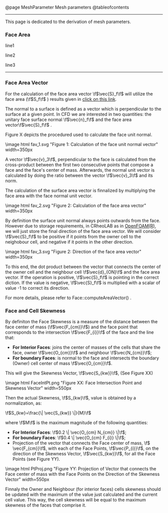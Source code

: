 @page MeshParameter Mesh parameters
@tableofcontents

----


This page is dedicated to the derivation of mesh parameters.

### Face Area
line1

line2

line3


----

### Face Area Vector

For the calculation of the face area vector \f$\vec{S}_f\f$ will utilize the face area (\f$S_f\f$ ) results given in [click on this link](#face-area).

The normal to a surface is defined as a vector which is perpendicular to the surface at a given point. In CFD we are interested in two quantities: the unitary face surface normal \f$\vec{n}_f\f$  and the face area vector\f$\vec{S}_f\f$ . 

Figure X depicts the procedured used to calculate the face unit normal. 

\image html fav_1.svg "Figure 1: Calculation of the face unit normal vector" width=350px 

A vector \f$\vec{v}_3\f$, perpendicular to the face is calculated from the cross-product between the first two consecutive points that compose a face and the face's center of mass. Afterwards, the normal unit vector is calculated by doing the ratio between the vector \f$\vec{v}_3\f$ and its norm. 

The calculation of the surface area vector is finnalized by multiplying the face area with the face normal unit vector.

\image html fav_2.svg "Figure 2: Calculation of the face area vector" width=350px 


By definition the surface unit normal always points outwards from the face. However due to storage requirements, in CRheoLAB as in [OpenFOAM(R)](https://www.openfoam.com/), we will just store the final direction of the face area vector. We will consider \f$\vec{S}_f\f$ to be positive if it points from the owner cell to the neighobour cell, and negative if it points in the other direction.

\image html fav_3.svg "Figure 2: Direction of the face area vector" width=350px 

To this end, the dot product between the vector that connects the center of the owner cell and the neighbour cell \f$\vec{d}_{ON}\f$ and the face area vector. If the operation is positive, \f$\vec{S}_f\f$ is pointing in the correct diction. If the value is negative, \f$\vec{S}_f\f$ is multiplied with a scalar of value -1 to correct its direction.

For more details, please refer to Face::computeAreaVector() .

### Face and Cell Skewness

By definiton the Face Skewness is a measure of the distance between the face center of mass (\f$\vec{F_{cm}}\f$) and the face point that corresponds to the intersection \f$\vec{F_{i}}\f$ of the face and the line that:
* **For Interior Faces**: joins the center of masses of the cells that share the face, owner \f$\vec{O_{cm}}\f$ and neighbour \f$\vec{N_{cm}}\f$;
* **For boundary Faces**: is normal to the face and intersects the boundary (Owner) cell center of mass \f$\vec{O_{cm}}\f$.

This will give the Skewness Vector, \f$\vec{S_{kw}}\f$, (See Figure XX)

\image html FaceIntPt.png "Figure XX: Face Intersection Point and Skewness Vector" width=550px

Then the actual Skewness, \f$S_{kw}\f$, value is obtained by a normalization, as:

\f$S_{kw}=\frac{\| \vec{S_{kw}} \|}{M}\f$ 

where \f$M\f$ is the maximum magnitude of the following quantities:
* **For Interior Faces**: \f$0.2 \| \vec{O_{cm} N_{cm}} \|\f$;
* **For boundary Faces**: \f$0.4 \| \vec{O_{cm} F_{i}} \|\f$;
* Projection of the vector that connects the Face center of mass, \f$ \vec{F_{cm}}\f$, with each of the Face Points, \f$\vec{P_{i}}\f$, on the direction of the Skewness Vector, \f$\vec{S_{kw}}\f$, for all the Face Points (see Figure YY).

\image html PtProj.png "Figure YY: Projection of Vector that connects the Face center of mass with the Face Points on the Direction of the Skewness Vector" width=550px

Finnaly the Owner and Neighbour (for interior faces) cells skewness should be updated with the maximum of the value just calculated and the current cell value. This way, the cell skewness will be equal to the maximum skewness of the faces that comprise it.

